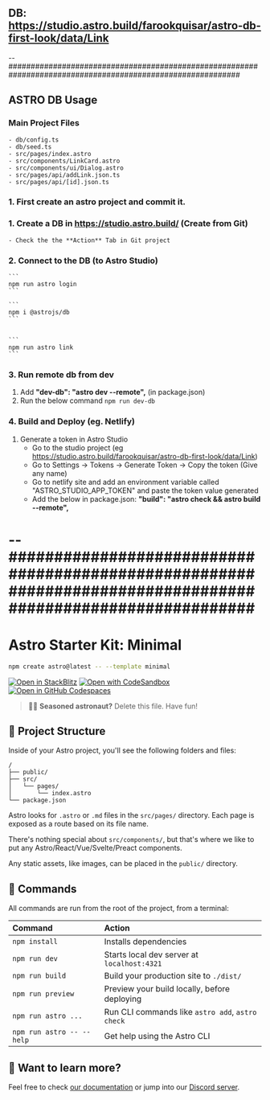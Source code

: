 ## DB: https://studio.astro.build/farookquisar/astro-db-first-look/data/Link

--############################################################################################################

## ASTRO DB Usage

### Main Project Files
    - db/config.ts
    - db/seed.ts
    - src/pages/index.astro
    - src/components/LinkCard.astro
    - src/components/ui/Dialog.astro
    - src/pages/api/addLink.json.ts
    - src/pages/api/[id].json.ts

### 1. First create an astro project and commit it.    

### 1. Create a DB in https://studio.astro.build/ (Create from Git)

    - Check the the **Action** Tab in Git project

### 2. Connect to the DB (to Astro Studio)

    ```
    npm run astro login
    ```

    ```
    npm i @astrojs/db
    ```
    

    ```
    npm run astro link
    ```

### 3. Run remote db from dev

1. Add **"dev-db": "astro dev --remote",** (in package.json)
2. Run the below command
   `npm run dev-db`

### 4. Build and Deploy (eg. Netlify)

1. Generate a token in Astro Studio
   - Go to the studio project (eg https://studio.astro.build/farookquisar/astro-db-first-look/data/Link)
   - Go to Settings -> Tokens -> Generate Token -> Copy the token (Give any name)
   - Go to netlify site and add an environment variable called "ASTRO_STUDIO_APP_TOKEN" and paste the token value generated
   - Add the below in package.json:
     **"build": "astro check && astro build --remote",**

# --############################################################################################################

# Astro Starter Kit: Minimal

```sh
npm create astro@latest -- --template minimal
```

[![Open in StackBlitz](https://developer.stackblitz.com/img/open_in_stackblitz.svg)](https://stackblitz.com/github/withastro/astro/tree/latest/examples/minimal)
[![Open with CodeSandbox](https://assets.codesandbox.io/github/button-edit-lime.svg)](https://codesandbox.io/p/sandbox/github/withastro/astro/tree/latest/examples/minimal)
[![Open in GitHub Codespaces](https://github.com/codespaces/badge.svg)](https://codespaces.new/withastro/astro?devcontainer_path=.devcontainer/minimal/devcontainer.json)

> 🧑‍🚀 **Seasoned astronaut?** Delete this file. Have fun!

## 🚀 Project Structure

Inside of your Astro project, you'll see the following folders and files:

```text
/
├── public/
├── src/
│   └── pages/
│       └── index.astro
└── package.json
```

Astro looks for `.astro` or `.md` files in the `src/pages/` directory. Each page is exposed as a route based on its file name.

There's nothing special about `src/components/`, but that's where we like to put any Astro/React/Vue/Svelte/Preact components.

Any static assets, like images, can be placed in the `public/` directory.

## 🧞 Commands

All commands are run from the root of the project, from a terminal:

| Command                   | Action                                           |
| :------------------------ | :----------------------------------------------- |
| `npm install`             | Installs dependencies                            |
| `npm run dev`             | Starts local dev server at `localhost:4321`      |
| `npm run build`           | Build your production site to `./dist/`          |
| `npm run preview`         | Preview your build locally, before deploying     |
| `npm run astro ...`       | Run CLI commands like `astro add`, `astro check` |
| `npm run astro -- --help` | Get help using the Astro CLI                     |

## 👀 Want to learn more?

Feel free to check [our documentation](https://docs.astro.build) or jump into our [Discord server](https://astro.build/chat).
